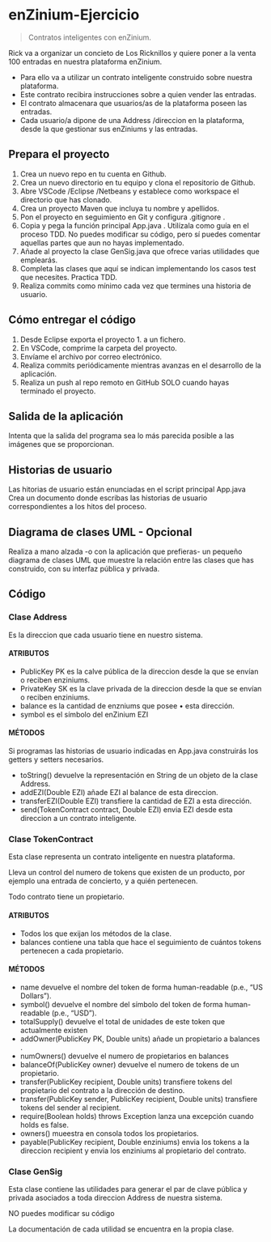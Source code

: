 # enZinium-Ejercicio

>Contratos inteligentes con enZinium.

Rick va a organizar un concieto de Los Ricknillos y quiere poner a la venta 100 entradas en
nuestra plataforma enZinium.

- Para ello va a utilizar un contrato inteligente construido sobre nuestra plataforma.
- Este contrato recibira instrucciones sobre a quien vender las entradas.
- El contrato almacenara que usuarios/as de la plataforma poseen las entradas.
- Cada usuario/a dipone de una Address /direccion en la plataforma, desde la
que gestionar sus enZiniums y las entradas.

## Prepara el proyecto
1. Crea un nuevo repo en tu cuenta en Github.
2. Crea un nuevo directorio en tu equipo y clona el repositorio de Github.
3. Abre VSCode /Eclipse /Netbeans y establece como workspace el directorio que has
clonado.
4. Crea un proyecto Maven que incluya tu nombre y apellidos.
5. Pon el proyecto en seguimiento en Git y configura .gitignore .
6. Copia y pega la función principal App.java . Utilízala como guía en el proceso TDD.
No puedes modificar su código, pero sí puedes comentar aquellas partes que aun no
hayas implementado.
7. Añade al proyecto la clase GenSig.java que ofrece varias utilidades que emplearás.
8. Completa las clases que aquí se indican implementando los casos test que necesites.
Practica TDD.
9. Realiza commits como mínimo cada vez que termines una historia de usuario.
## Cómo entregar el código
1. Desde Eclipse exporta el proyecto 1. a un fichero.
2. En VSCode, comprime la carpeta del proyecto.
3. Envíame el archivo por correo electrónico.
4. Realiza commits periódicamente mientras avanzas en el desarrollo de la aplicación.
5. Realiza un push al repo remoto en GitHub SOLO cuando hayas terminado el
proyecto.

## Salida de la aplicación
Intenta que la salida del programa sea lo más parecida posible a las imágenes que se
proporcionan.

## Historias de usuario
Las hitorias de usuario están enunciadas en el script principal App.java
Crea un documento donde escribas las historias de usuario correspondientes a los hitos del
proceso.

## Diagrama de clases UML - Opcional
Realiza a mano alzada -o con la aplicación que prefieras- un pequeño diagrama de clases
UML que muestre la relación entre las clases que has construido, con su interfaz pública y
privada.

## Código
### Clase Address
Es la direccion que cada usuario tiene en nuestro sistema.
#### ATRIBUTOS
- PublicKey PK es la calve pública de la direccion desde la que se envían o reciben
enziniums.
- PrivateKey SK es la clave privada de la direccion desde la que se envían o reciben
enziniums.
- balance es la cantidad de enzniums que posee • esta dirección.
- symbol es el símbolo del enZinium EZI
#### MÉTODOS
Si programas las historias de usuario indicadas en App.java construirás los getters y
setters necesarios.
- toString() devuelve la representación en String de un objeto de la clase
Address.
- addEZI(Double EZI) añade EZI al balance de esta direccion.
- transferEZI(Double EZI) transfiere la cantidad de EZI a esta dirección.
- send(TokenContract contract, Double EZI) envia EZI desde esta direccion a un
contrato inteligente.

### Clase TokenContract
Esta clase representa un contrato inteligente en nuestra plataforma.

Lleva un control del numero de tokens que existen de un producto, por ejemplo una
entrada de concierto, y a quién pertenecen.

Todo contrato tiene un propietario.
#### ATRIBUTOS
- Todos los que exijan los métodos de la clase.
- balances contiene una tabla que hace el seguimiento de cuántos tokens pertenecen
a cada propietario.
#### MÉTODOS
- name devuelve el nombre del token de forma human-readable (p.e., “US Dollars”).
- symbol() devuelve el nombre del símbolo del token de forma human-readable (p.e.,
“USD”).
- totalSupply() devuelve el total de unidades de este token que actualmente existen
- addOwner(PublicKey PK, Double units) añade un propietario a balances .
- numOwners() devuelve el numero de propietarios en balances
- balanceOf(PublicKey owner) devuelve el numero de tokens de un propietario.
- transfer(PublicKey recipient, Double units) transfiere tokens del propietario
del contrato a la dirección de destino.
- transfer(PublicKey sender, PublicKey recipient, Double units) transfiere
tokens del sender al recipient.
- require(Boolean holds) throws Exception lanza una excepción cuando holds es
false.
- owners() mueestra en consola todos los propietarios.
- payable(PublicKey recipient, Double enziniums) envia los tokens a la direccion
recipient y envia los enziniums al propietario del contrato.

### Clase GenSig
Esta clase contiene las utilidades para generar el par de clave pública y privada asociados a
toda direccion Address de nuestra sistema.

NO puedes modificar su código

La documentación de cada utilidad se encuentra en la propia clase.
